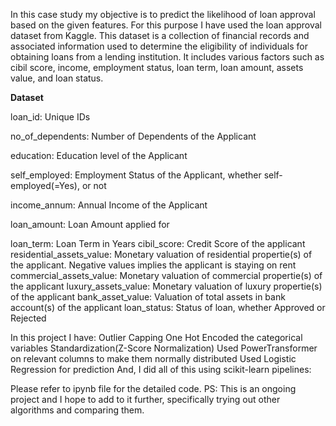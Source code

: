 In this case study my objective is to predict the likelihood of loan approval based on the given features. For this purpose I have used the loan approval dataset from Kaggle. 
This dataset is a collection of financial records and associated information used to determine the eligibility of individuals for obtaining loans from a lending institution. 
It includes various factors such as cibil score, income, employment status, loan term, loan amount, assets value, and loan status.

**Dataset**

loan_id: Unique IDs

no_of_dependents: Number of Dependents of the Applicant

education: Education level of the Applicant

self_employed: Employment Status of the Applicant, whether self-employed(=Yes), or not

income_annum: Annual Income of the Applicant

loan_amount: Loan Amount applied for

loan_term: Loan Term in Years
cibil_score: Credit Score of the applicant
residential_assets_value: Monetary valuation of residential propertie(s) of the applicant. Negative values implies the applicant is staying on rent
commercial_assets_value: Monetary valuation of commercial propertie(s) of the applicant
luxury_assets_value: Monetary valuation of luxury propertie(s) of the applicant
bank_asset_value: Valuation of total assets in bank account(s) of the applicant
loan_status: Status of loan, whether Approved or Rejected

In this project I have:
Outlier Capping
One Hot Encoded the categorical variables
Standardization(Z-Score Normalization)
Used PowerTransformer on relevant columns to make them normally distributed
Used Logistic Regression for prediction
And, I did all of this using scikit-learn pipelines:

Please refer to ipynb file for the detailed code. 
PS: This is an ongoing project and I hope to add to it further, specifically trying out other algorithms and comparing them.
